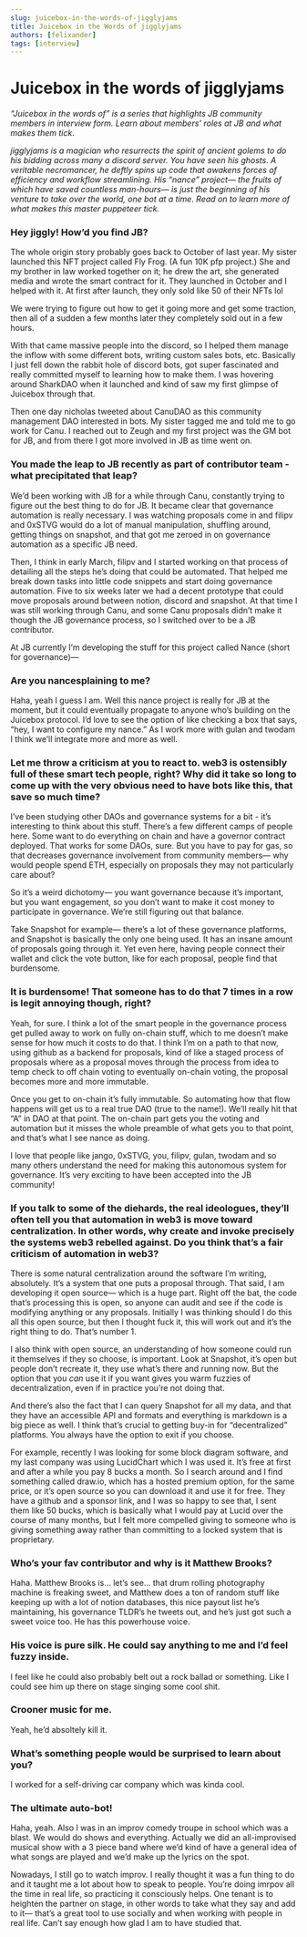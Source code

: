 ```yaml
---
slug: juicebox-in-the-words-of-jigglyjams
title: Juicebox in the Words of jigglyjams
authors: [felixander]
tags: [interview]
---
```


# Juicebox in the words of jigglyjams

*“Juicebox in the words of” is a series that highlights JB community members in interview form. Learn about members’ roles at JB and what makes them tick.*

*jigglyjams is a magician who resurrects the spirit of ancient golems to do his bidding across many a discord server. You have seen his ghosts. A veritable necromancer, he deftly spins up code that awakens forces of efficiency and workflow streamlining. His “nance” project— the fruits of which have saved countless man-hours— is just the beginning of his venture to take over the world, one bot at a time. Read on to learn more of what makes this master puppeteer tick.*

### Hey jiggly! How’d you find JB?

The whole origin story probably goes back to October of last year. My sister launched this NFT project called Fly Frog. (A fun 10K pfp project.) She and my brother in law worked together on it; he drew the art, she generated media and wrote the smart contract for it. They launched in October and I helped with it. At first after launch, they only sold like 50 of their NFTs lol

We were trying to figure out how to get it going more and get some traction, then all of a sudden a few months later they completely sold out in a few hours.

With that came massive people into the discord, so I helped them manage the inflow with some different bots, writing custom sales bots, etc. Basically I just fell down the rabbit hole of discord bots, got super fascinated and really committed myself to learning how to make them. I was hovering around SharkDAO when it launched and kind of saw my first glimpse of Juicebox through that.

Then one day nicholas tweeted about CanuDAO as this community management DAO interested in bots. My sister tagged me and told me to go work for Canu. I reached out to Zeugh and my first project was the GM bot for JB, and from there I got more involved in JB as time went on.

### You made the leap to JB recently as part of contributor team - what precipitated that leap?

We’d been working with JB for a while through Canu, constantly trying to figure out the best thing to do for JB. It became clear that governance automation is really necessary. I was watching proposals come in and filipv and 0xSTVG would do a lot of manual manipulation, shuffling around, getting things on snapshot, and that got me zeroed in on governance automation as a specific JB need.

Then, I think in early March, filipv and I started working on that process of detailing all the steps he’s doing that could be automated. That helped me break down tasks into little code snippets and start doing governance automation. Five to six weeks later we had a decent prototype that could move proposals around between notion, discord and snapshot. At that time I was still working through Canu, and some Canu proposals didn’t make it though the JB governance process, so I switched over to be a JB contributor.

At JB currently I’m developing the stuff for this project called Nance (short for governance)—

### Are you nancesplaining to me?

Haha, yeah I guess I am. Well this nance project is really for JB at the moment, but it could eventually propagate to anyone who’s building on the Juicebox protocol. I’d love to see the option of like checking a box that says, “hey, I want to configure my nance.” As I work more with gulan and twodam I think we’ll integrate more and more as well.

### Let me throw a criticism at you to react to. web3 is ostensibly full of these smart tech people, right? Why did it take so long to come up with the very obvious need to have bots like this, that save so much time?

I’ve been studying other DAOs and governance systems for a bit - it’s interesting to think about this stuff. There’s a few different camps of people here. Some want to do everything on chain and have a governor contract deployed. That works for some DAOs, sure. But you have to pay for gas, so that decreases governance involvement from community members— why would people spend ETH, especially on proposals they may not particularly care about?

So it’s a weird dichotomy— you want governance because it’s important, but you want engagement, so you don’t want to make it cost money to participate in governance. We’re still figuring out that balance.

Take Snapshot for example— there’s a lot of these governance platforms, and Snapshot is basically the only one being used. It has an insane amount of proposals going through it. Yet even here, having people connect their wallet and click the vote button, like for each proposal, people find that burdensome.

### It is burdensome! That someone has to do that 7 times in a row is legit annoying though, right?

Yeah, for sure. I think a lot of the smart people in the governance process get pulled away to work on fully on-chain stuff, which to me doesn’t make sense for how much it costs to do that. I think I’m on a path to that now, using github as a backend for proposals, kind of like a staged process of proposals where as a proposal moves through the process from idea to temp check to off chain voting to eventually on-chain voting, the proposal becomes more and more immutable.

Once you get to on-chain it’s fully immutable. So automating how that flow happens will get us to a real true DAO (true to the name!). We’ll really hit that “A” in DAO at that point. The on-chain part gets you the voting and automation but it misses the whole preamble of what gets you to that point, and that’s what I see nance as doing.

I love that people like jango, 0xSTVG, you, filipv, gulan, twodam and so many others understand the need for making this autonomous system for governance. It’s very exciting to have been accepted into the JB community!

### If you talk to some of the diehards, the real ideologues, they’ll often tell you that automation in web3 is move toward centralization. In other words, why create and invoke precisely the systems web3 rebelled against. Do you think that’s a fair criticism of automation in web3?

There is some natural centralization around the software I’m writing, absolutely. It’s a system that one puts a proposal through. That said, I am developing it open source— which is a huge part. Right off the bat, the code that’s processing this is open, so anyone can audit and see if the code is modifying anything or any proposals. Initially I was thinking should I do this all this open source, but then I thought fuck it, this will work out and it’s the right thing to do. That’s number 1.

I also think with open source, an understanding of how someone could run it themselves if they so choose, is important. Look at Snapshot, it’s open but people don’t recreate it, they use what’s there and running now. But the option that you *can* use it if you want gives you warm fuzzies of decentralization, even if in practice you’re not doing that.

And there’s also the fact that I can query Snapshot for all my data, and that they have an accessible API and formats and everything is markdown is a big piece as well. I think that’s crucial to getting buy-in for “decentralized” platforms. You always have the option to exit if you choose.

For example, recently I was looking for some block diagram software, and my last company was using LucidChart which I was used it. It’s free at first and after a while you pay 8 bucks a month. So I search around and I find something called draw.io, which has a hosted premium option, for the same price, or it’s open source so you can download it and use it for free. They have a github and a sponsor link, and I was so happy to see that, I sent them like 50 bucks, which is basically what I would pay at Lucid over the course of many months, but I felt more compelled giving to someone who is giving something away rather than committing to a locked system that is proprietary.

### Who’s your fav contributor and why is it Matthew Brooks?

Haha. Matthew Brooks is… let’s see… that drum rolling photography machine is freaking sweet, and Matthew does a ton of random stuff like keeping up with a lot of notion databases, this nice payout list he’s maintaining, his governance TLDR’s he tweets out, and he’s just got such a sweet voice too. He has this powerhouse voice.

### His voice is pure silk. He could say anything to me and I’d feel fuzzy inside.

I feel like he could also probably belt out a rock ballad or something. Like I could see him up there on stage singing some cool shit.

### Crooner music for me.

Yeah, he’d absoltely kill it.

### What’s something people would be surprised to learn about you?

I worked for a self-driving car company which was kinda cool.

### The ultimate auto-bot!

Haha, yeah. Also I was in an improv comedy troupe in school which was a blast. We would do shows and everything. Actually we did an all-improvised musical show with a 3 piece band where we’d kind of have a general idea of what songs are played and we’d make up the lyrics on the spot.

Nowadays, I still go to watch improv. I really thought it was a fun thing to do and it taught me a lot about how to speak to people. You’re doing imrpov all the time in real life, so practicing it consciously helps. One tenant is to heighten the partner on stage, in other words to take what they say and add to it— that’s a great tool to use socially and when working with people in real life. Can’t say enough how glad I am to have studied that.
